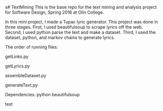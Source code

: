 s# TextMining
This is the base repo for the text mining and analysis project for Software Design, Spring 2016 at Olin College.

In this mini project, I made a Tupac lyric generator.  This project was done in three stages.  First, I used beautifulsoup to scrape lyrics off the web.  Second, I used python parse the text and make a dataset.  Third, I used the dataset, python, and markov chains to generate lyrics.

The order of running files:

getLinks.py

getLyrics.py

assembleDataset.py

generateText.py

Dependencies:
python
beautifulsoup

test
